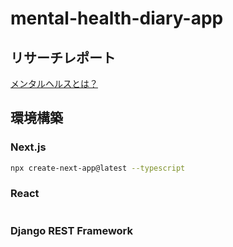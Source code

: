 # mental-health-diary-app

## リサーチレポート

[メンタルヘルスとは？](./design/research/README.md)

## 環境構築

### Next.js

```bash
npx create-next-app@latest --typescript
```

### React

```bash

```

### Django REST Framework

